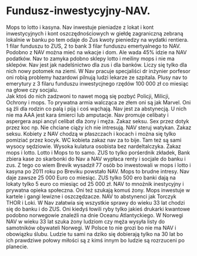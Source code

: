 # Fundusz-inwestycyjny-NAV.
Mops to lotto i kasyna. Nav inwestuje pieniadze z lokat i kont inwestycyjnych i kont oszczędnościowych w giełdę zagraniczną zebraną lokalnie w banku po tem odaje do Zus kwoty pieniedzy na wydatki rentiera. 1 filar funduszu to ZUS, 2 to bank 3 filar funduszu emertyalnego to NAV. Podobno z NAV można mieć na wkacje i dom. Ale wada 45% idzie na NAV podatków. 
Nav to zamyka pdobno sklepy lotto i meiliny mops i nie ma sklepów. Nav jest jak nadelśnictwo dla zus i dla banków. Liczy się tylko dla nich nowy potomek na ziemi. 
W Nav pracuje specjaliści dr inżynier porfesor oni robią problemy hazardowi pilnują ludzi lekarze ze szpitala. 
Plusy nav to emerytury z 3 filaru funduszu inwestycjnego rzędów 100 000 zł co miesiąc na głowe czy socjalu.  
Jak ktoś do nich zadzwoni to nawet mogą się pozbyć Policji, Milicji, Ochrony i mops. To prywatna armia walcząca ze złem oni są jak Marvel. 
Oni są źli dla rodzin co palą i piją i coś wąchają. Nav jest za abstynecją. U nich nie ma AAA jest kara śmierci lub amputacje. 
Nav promuje celibaty i aspergera aspi ancyl celibat dla żony i męża. Zakaz seksu. Sex przez dotyk przez koc np. Nie chciane ciąży ich nie intresują. NAV steruj watykan. Zakaz seksu. Kobiety z NAV chodzą w płaszczach i kocach i można się tylko pomiziać przez kocyk. WC kobieta zakaz nav za to bije. Tam też są sami wysocy sędziowie. Wysoka kulatura osobista bez nardeltalczyka. Zakaz mops i lotto. Lotto i Mops to to samo. ZUS to tylko porśerdnik zkładek, Bank zbiera kase zo skarbonki do Nav a NAV wypłaca renty i socjale  do banku i zus. 
Z tego co wiem Brevik wysadził 77 osób bo inwestowali w mops i lotto i kasyna po 2011 roku po Breviku powstało NAV. Mops to brudne intresy. Nav daje zawsze 25 000 Euro co miesiąc. ZUS tylko 500 ero banki dają na lokaty tylko 5 euro co miesiąc od 25 000 zł. NAV to mnożnik inestycyjny i prywatna opieka społeczna. Oni też szukają komuś żony. Mops inwestuje w kartele i gangi lewizne i oszczędzacze. NAV to abstynenci jak Torczyk THOR i Loki. 
W Nav załatwia się wszystkie sprawy do wieku 33 lat chodzi się do banku i do ZUS. 
Oni kiedyś łowili ryby tylko jakieś drukarki kwantowe podobno norwegowie znaleźli na dnie Oceanu Atlantyckiego. W Norwegi NAV w wieku 33 lat szuka żony ludziom czy męża wysyła listy do samotników obywateli Norwegi. W Polsce to nie grozi bo nie ma NAV i obowiązku ślubu. Ludzie tu sami na dziko się dobierają tylko na 30 lat bo ich prawdziwe połowy miłości są z kimś innym bo ludzie są rozrzuceni po planecie. 

